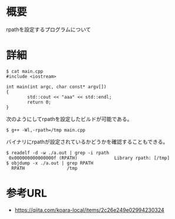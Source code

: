 # 概要
rpathを設定するプログラムについて

# 詳細
```
$ cat main.cpp 
#include <iostream>

int main(int argc, char const* argv[])
{
        std::cout << "aaa" << std::endl;
        return 0;
}
```

次のようにしてrpathを設定したビルドが可能である。
```
$ g++ -Wl,-rpath=/tmp main.cpp 
```

バイナリにrpathが設定されているかどうかを確認することもできる。
```
$ readelf -d -w ./a.out | grep -i rpath
 0x000000000000000f (RPATH)              Library rpath: [/tmp]
$ objdump -x ./a.out | grep RPATH
  RPATH                /tmp

```

# 参考URL
- https://qiita.com/koara-local/items/2c26e249e02994230324
